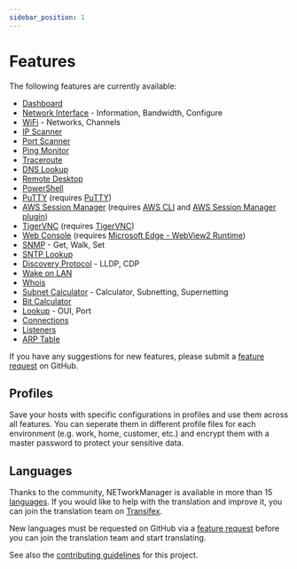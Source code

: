 ```yaml
---
sidebar_position: 1
---
```


# Features

The following features are currently available:

- [Dashboard](./application/dashboard)
- [Network Interface](./application/network-interface) - Information, Bandwidth, Configure
- [WiFi](./application/wifi) - Networks, Channels
- [IP Scanner](./application/ip-scanner)
- [Port Scanner](./application/port-scanner)
- [Ping Monitor](./application/ping-monitor)
- [Traceroute](./application/traceroute)
- [DNS Lookup](./application/dns-lookup)
- [Remote Desktop](./application/remote-desktop)
- [PowerShell](./application/powershell)
- [PuTTY](./application/putty) (requires [PuTTY](https://www.chiark.greenend.org.uk/~sgtatham/putty/latest.html))
- [AWS Session Manager](./application/aws-session-manager) (requires [AWS CLI](https://aws.amazon.com/cli/) and [AWS Session Manager plugin](https://docs.aws.amazon.com/systems-manager/latest/userguide/session-manager-working-with-install-plugin.html))
- [TigerVNC](./application/tigervnc) (requires [TigerVNC](https://tigervnc.org/))
- [Web Console](./application/web-console) (requires [Microsoft Edge - WebView2 Runtime](https://developer.microsoft.com/en-us/microsoft-edge/webview2/))
- [SNMP](./application/snmp) - Get, Walk, Set
- [SNTP Lookup](./application/sntp-lookup)
- [Discovery Protocol](./application/discovery-protocol) - LLDP, CDP
- [Wake on LAN](./application/wake-on-lan)
- [Whois](./application/whois)
- [Subnet Calculator](./application/subnet-calculator) - Calculator, Subnetting, Supernetting
- [Bit Calculator](./application/bit-calculator)
- [Lookup](./application/lookup) - OUI, Port
- [Connections](./application/connections)
- [Listeners](./application/listeners)
- [ARP Table](./application/arp-table)

If you have any suggestions for new features, please submit a [feature request](https://github.com/BornToBeRoot/NETworkManager/issues/new/choose) on GitHub.

## Profiles

Save your hosts with specific configurations in profiles and use them across all features. You can seperate them in different profile files for each environment (e.g. work, home, customer, etc.) and encrypt them with a master password to protect your sensitive data.

## Languages

Thanks to the community, NETworkManager is available in more than 15 [languages](https://app.transifex.com/BornToBeRoot/NETworkManager/dashboard/). If you would like to help with the translation and improve it, you can join the translation team on [Transifex](https://app.transifex.com/BornToBeRoot/NETworkManager/dashboard/).

New languages must be requested on GitHub via a [feature request](https://github.com/BornToBeRoot/NETworkManager/issues/new/choose) before you can join the translation team and start translating.

See also the [contributing guidelines](https://github.com/BornToBeRoot/NETworkManager/blob/main/CONTRIBUTING.md) for this project.
